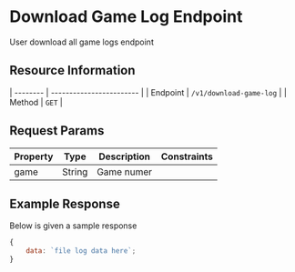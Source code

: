 # Download Game Log Endpoint

User download all game logs endpoint

## Resource Information

| -------- | ------------------------ |
| Endpoint | `/v1/download-game-log` |
| Method | `GET` |

## Request Params

| Property | Type   | Description | Constraints |
| -------- | ------ | ----------- | ----------- |
| game     | String | Game numer  |             |

## Example Response

Below is given a sample response

```javascript
{
	data: `file log data here`;
}
```
